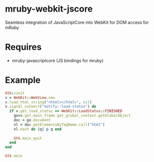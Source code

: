 mruby-webkit-jscore
===================

Seamless integration of JavaScriptCore into WebKit for DOM access for mRuby

Requires
===
* mruby-javascriptcore (JS bindings for mruby)

Example
===
```ruby
Gtk::init
v = WebKit::WebView.new
v.load_html_string("<html></html>", nil)
v.signal_connect("notify::load-status") do
  if v.get_load_status == WebKit::LoadStatus::FINISHED
    go=v.get_main_frame.get_global_context.getGlobalObject
    doc = go.document
    nl = doc.getElementsByTagName.call("html")
    nl.each do |q| p q end
    
    Gtk.main_quit
  end
end

Gtk.main
```
